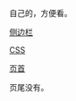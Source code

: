 自己的，方便看。

[侧边栏](https://www.luogu.com.cn/api/team/downloadFile/rvxy7atk)

[CSS](https://www.luogu.com.cn/api/team/downloadFile/fkpnwimg)

[页首](https://www.luogu.com.cn/api/team/downloadFile/pqr25mx1)

页尾没有。